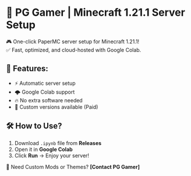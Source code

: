 # 🚀 PG Gamer | Minecraft 1.21.1 Server Setup

🎮 One-click PaperMC server setup for Minecraft 1.21.1!  
✅ Fast, optimized, and cloud-hosted with Google Colab.  

## 🔧 Features:
- ⚡ Automatic server setup  
- 🌩 Google Colab support  
- 🔥 No extra software needed  
- 🎨 Custom versions available (Paid)  

## 🛠 How to Use?
1. Download `.ipynb` file from **Releases**  
2. Open it in **Google Colab**  
3. Click **Run** → Enjoy your server!  

🛒 Need Custom Mods or Themes? **[Contact PG Gamer]**
